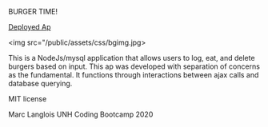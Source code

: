 BURGER TIME!

<a href="https://burgertimeml.herokuapp.com/"> Deployed Ap</a>

<img src="/public/assets/css/bgimg.jpg>

This is a NodeJs/mysql application that allows users to log, eat, and delete burgers based on input. This ap was developed with separation of concerns as the fundamental. It functions through interactions between ajax calls and database querying.

MIT license

Marc Langlois UNH Coding Bootcamp 2020